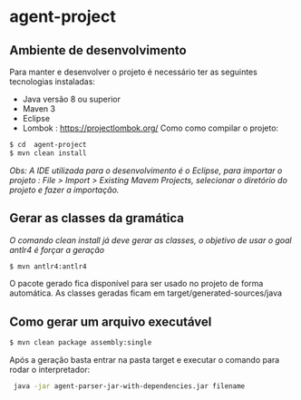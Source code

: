 # agent-project

## Ambiente de desenvolvimento

Para manter e desenvolver o projeto é necessário ter as seguintes tecnologias instaladas:

  - Java versão 8 ou superior 
  - Maven 3
  - Eclipse
  - Lombok : https://projectlombok.org/
Como como compilar o projeto:

```sh
$ cd  agent-project 
$ mvn clean install
```
_Obs: A IDE utilizada para o desenvolvimento é o Eclipse, para importar o projeto : File > Import > Existing Mavem Projects, selecionar o diretório do projeto e fazer a importação._

## Gerar as classes da gramática

_O comando clean install já deve gerar as classes, o objetivo de usar o goal antlr4 é forçar a geração_


```sh
$ mvn antlr4:antlr4 
```
O pacote gerado fica disponível para ser usado no projeto de forma automática. As classes geradas ficam em target/generated-sources/java 


## Como gerar um arquivo executável

```sh
$ mvn clean package assembly:single
```
Após a geração basta entrar na pasta target e executar o comando para rodar o interpretador:

```sh
 java -jar agent-parser-jar-with-dependencies.jar filename 
```


